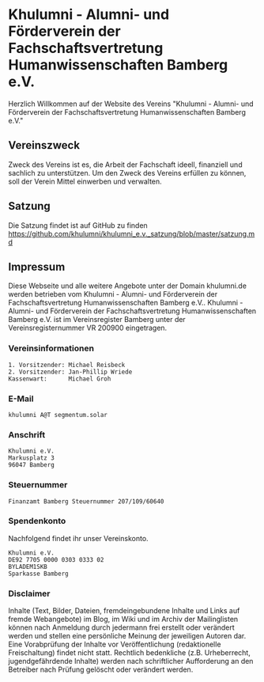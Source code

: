 # Khulumni - Alumni- und Förderverein der Fachschaftsvertretung Humanwissenschaften Bamberg e.V.

Herzlich Willkommen auf der Website des Vereins "Khulumni - Alumni- und Förderverein der Fachschaftsvertretung Humanwissenschaften Bamberg e.V."


## Vereinszweck


Zweck des Vereins ist es, die Arbeit der Fachschaft ideell, finanziell und sachlich zu unterstützen.
Um den Zweck des Vereins erfüllen zu können, soll der Verein Mittel einwerben und verwalten.



## Satzung

Die Satzung findet ist auf GitHub zu finden https://github.com/khulumni/khulumni_e.v._satzung/blob/master/satzung.md




## Impressum

Diese Webseite und alle weitere Angebote unter der Domain khulumni.de werden betrieben vom Khulumni - Alumni- und Förderverein der Fachschaftsvertretung Humanwissenschaften Bamberg e.V.. Khulumni - Alumni- und Förderverein der Fachschaftsvertretung Humanwissenschaften Bamberg e.V. ist im Vereinsregister Bamberg unter der Vereinsregisternummer VR 200900 eingetragen.

### Vereinsinformationen

```
1. Vorsitzender: Michael Reisbeck
2. Vorsitzender: Jan-Phillip Wriede
Kassenwart:      Michael Groh
```

### E-Mail

```
khulumni A@T segmentum.solar
```


### Anschrift

```
Khulumni e.V.
Markusplatz 3
96047 Bamberg
```

### Steuernummer

```
Finanzamt Bamberg Steuernummer 207/109/60640
```

### Spendenkonto

Nachfolgend findet ihr unser Vereinskonto.

```
Khulumni e.V.
DE92 7705 0000 0303 0333 02
BYLADEM1SKB
Sparkasse Bamberg

```

### Disclaimer

Inhalte (Text, Bilder, Dateien, fremdeingebundene Inhalte und Links auf fremde Webangebote) im Blog, im Wiki und im Archiv der Mailinglisten können nach Anmeldung durch jedermann frei erstellt oder verändert werden und stellen eine persönliche Meinung der jeweiligen Autoren dar. Eine Vorabprüfung der Inhalte vor Veröffentlichung (redaktionelle Freischaltung) findet nicht statt. Rechtlich bedenkliche (z.B. Urheberrecht, jugendgefährdende Inhalte) werden nach schriftlicher Aufforderung an den Betreiber nach Prüfung gelöscht oder verändert werden.
